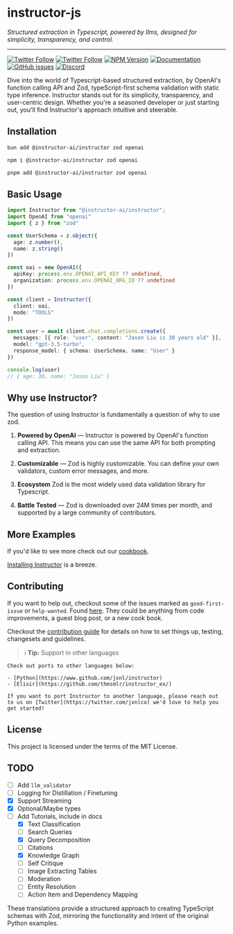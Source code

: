 # instructor-js

_Structured extraction in Typescript, powered by llms, designed for simplicity, transparency, and control._

---

[![Twitter Follow](https://img.shields.io/twitter/follow/jxnlco?style=social)](https://twitter.com/jxnlco)
[![Twitter Follow](https://img.shields.io/twitter/follow/dimitrikennedy?style=social)](https://twitter.com/dimitrikennedy)
[![NPM Version](https://img.shields.io/npm/v/@instructor-ai/instructor.svg)](https://www.npmjs.com/package/@instructor-ai/instructor)
[![Documentation](https://img.shields.io/badge/docs-available-brightgreen)](https://jxnl.github.io/instructor-js)
[![GitHub issues](https://img.shields.io/github/issues/instructor-ai/instructor-js.svg)](https://github.com/instructor-ai/instructor-js/issues)
[![Discord](https://img.shields.io/discord/1192334452110659664?label=discord)](https://discord.gg/CV8sPM5k5Y)

Dive into the world of Typescript-based structured extraction, by OpenAI's function calling API and Zod, typeScript-first schema validation with static type inference. Instructor stands out for its simplicity, transparency, and user-centric design. Whether you're a seasoned developer or just starting out, you'll find Instructor's approach intuitive and steerable.

## Installation

```bash
bun add @instructor-ai/instructor zod openai
```

```bash
npm i @instructor-ai/instructor zod openai
```

```bash
pnpm add @instructor-ai/instructor zod openai
```

## Basic Usage
```typescript
import Instructor from "@instructor-ai/instructor";
import OpenAI from "openai"
import { z } from "zod"

const UserSchema = z.object({
  age: z.number(),
  name: z.string()
})

const oai = new OpenAI({
  apiKey: process.env.OPENAI_API_KEY ?? undefined,
  organization: process.env.OPENAI_ORG_ID ?? undefined
})

const client = Instructor({
  client: oai,
  mode: "TOOLS"
})

const user = await client.chat.completions.create({
  messages: [{ role: "user", content: "Jason Liu is 30 years old" }],
  model: "gpt-3.5-turbo",
  response_model: { schema: UserSchema, name: "User" }
})

console.log(user)
// { age: 30, name: "Jason Liu" }
```

## Why use Instructor?

The question of using Instructor is fundamentally a question of why to use zod.

1. **Powered by OpenAI** — Instructor is powered by OpenAI's function calling API. This means you can use the same API for both prompting and extraction.

2. **Customizable** — Zod is highly customizable. You can define your own validators, custom error messages, and more.

3. **Ecosystem** Zod is the most widely used data validation library for Typescript.

4. **Battle Tested** — Zod is downloaded over 24M times per month, and supported by a large community of contributors.

## More Examples

If you'd like to see more check out our [cookbook](examples/index.md).

[Installing Instructor](docs/installation.md) is a breeze. 



## Contributing

If you want to help out, checkout some of the issues marked as `good-first-issue` or `help-wanted`. Found [here](https://github.com/instructor-ai/instructor-js/labels/good%20first%20issue). They could be anything from code improvements, a guest blog post, or a new cook book.

Checkout the [contribution guide]() for details on how to set things up, testing, changesets and guidelines.

> ℹ️ **Tip:**  Support in other languages

    Check out ports to other languages below:

    - [Python](https://www.github.com/jxnl/instructor)
    - [Elixir](https://github.com/thmsmlr/instructor_ex/)

    If you want to port Instructor to another language, please reach out to us on [Twitter](https://twitter.com/jxnlco) we'd love to help you get started!



## License

This project is licensed under the terms of the MIT License.

## TODO
- [ ] Add `llm_validator`
- [ ] Logging for Distillation / Finetuning
- [x] Support Streaming
- [x] Optional/Maybe types
- [ ] Add Tutorials, include in docs
    - [x] Text Classification
    - [ ] Search Queries
    - [x] Query Decomposition
    - [ ] Citations
    - [x] Knowledge Graph
    - [ ] Self Critique
    - [ ] Image Extracting Tables
    - [ ] Moderation
    - [ ] Entity Resolution
    - [ ] Action Item and Dependency Mapping

These translations provide a structured approach to creating TypeScript schemas with Zod, mirroring the functionality and intent of the original Python examples.

